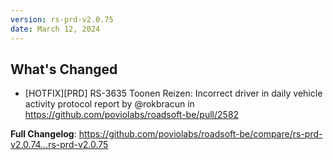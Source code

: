 ```yaml
---
version: rs-prd-v2.0.75
date: March 12, 2024
---
```


## What's Changed
* [HOTFIX][PRD] RS-3635 Toonen Reizen: Incorrect driver in daily vehicle activity protocol report by @rokbracun in https://github.com/poviolabs/roadsoft-be/pull/2582


**Full Changelog**: https://github.com/poviolabs/roadsoft-be/compare/rs-prd-v2.0.74...rs-prd-v2.0.75